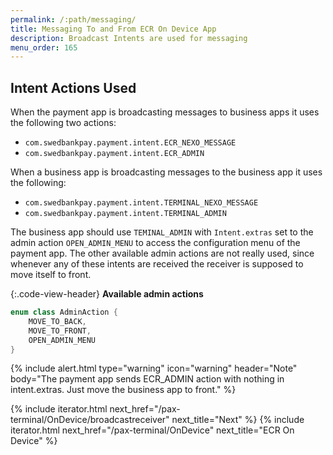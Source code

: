 ```yaml
---
permalink: /:path/messaging/
title: Messaging To and From ECR On Device App
description: Broadcast Intents are used for messaging
menu_order: 165
---
```


## Intent Actions Used

When the payment app is broadcasting messages to business apps it uses the following two actions:

*   `com.swedbankpay.payment.intent.ECR_NEXO_MESSAGE`
*   `com.swedbankpay.payment.intent.ECR_ADMIN`

When a business app is broadcasting messages to the business app it uses the following:

*   `com.swedbankpay.payment.intent.TERMINAL_NEXO_MESSAGE`
*   `com.swedbankpay.payment.intent.TERMINAL_ADMIN`

The business app should use `TEMINAL_ADMIN` with `Intent.extras` set to the admin action `OPEN_ADMIN_MENU` to access the configuration menu of the payment app. The other available admin actions are not really used, since whenever any of these intents are received the receiver is supposed to move itself to front.

{:.code-view-header}
**Available admin actions**

```kotlin
enum class AdminAction {
    MOVE_TO_BACK,
    MOVE_TO_FRONT,
    OPEN_ADMIN_MENU
}
```

{% include alert.html type="warning" icon="warning" header="Note"
body="The payment app sends ECR_ADMIN action with nothing in intent.extras. Just move the business app to front."
%}

{% include iterator.html next_href="/pax-terminal/OnDevice/broadcastreceiver" next_title="Next" %}
{% include iterator.html next_href="/pax-terminal/OnDevice" next_title="ECR On Device" %}
